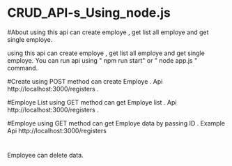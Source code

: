 # CRUD_API-s_Using_node.js
#About using this api can create employe , get list all employe and get single employe.

using this api can create employe , get list all employe and get single employe. You can run api using " npm run start" or " node app.js " command.

#Create using POST method can create Employe . Api http://localhost:3000/registers .

#Employe List using GET method can get Employe list . Api http://localhost:3000/registers .

#Employe using GET method can get Employe data by passing ID . Example Api http://localhost:3000/registers
#
 Employee  can  delete data.
